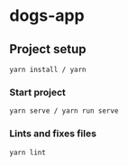 # dogs-app

## Project setup

```
yarn install / yarn
```

### Start project

```
yarn serve / yarn run serve
```

### Lints and fixes files

```
yarn lint
```
